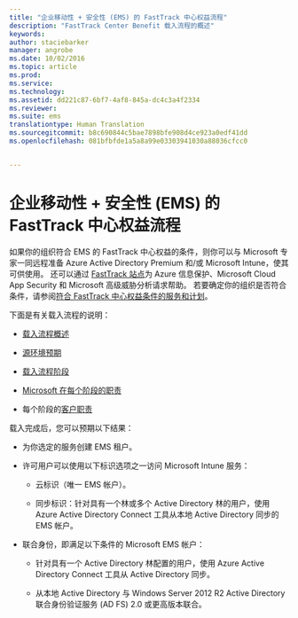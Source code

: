 ```yaml
---
title: "企业移动性 + 安全性 (EMS) 的 FastTrack 中心权益流程"
description: "FastTrack Center Benefit 载入流程的概述"
keywords: 
author: staciebarker
manager: angrobe
ms.date: 10/02/2016
ms.topic: article
ms.prod: 
ms.service: 
ms.technology: 
ms.assetid: dd221c87-6bf7-4af8-845a-dc4c3a4f2334
ms.reviewer: 
ms.suite: ems
translationtype: Human Translation
ms.sourcegitcommit: b8c690844c5bae7898bfe908d4ce923a0edf41dd
ms.openlocfilehash: 081bfbfde1a5a8a99e03303941030a88036cfcc0


---
```


# 企业移动性 + 安全性 (EMS) 的 FastTrack 中心权益流程
如果你的组织符合 EMS 的 FastTrack 中心权益的条件，则你可以与 Microsoft 专家一同远程准备 Azure Active Directory Premium 和/或 Microsoft Intune，使其可供使用。 还可以通过 [FastTrack 站点](http://fasttrack.microsoft.com/ems)为 Azure 信息保护、Microsoft Cloud App Security 和 Microsoft 高级威胁分析请求帮助。 若要确定你的组织是否符合条件，请参阅[符合 FastTrack 中心权益条件的服务和计划](fasttrack-center-benefit-for-enterprise-mobility-suite-ems.md)。


下面是有关载入流程的说明：

-   [载入流程概述](fasttrack-center-benefit-process-for-ems-overview.md)

-   [源环境预期](fasttrack-center-benefit-process-for-ems-environment-expectations.md)

-   [载入流程阶段](fasttrack-center-benefit-process-for-ems-phases.md)

-   [Microsoft 在每个阶段的职责](fasttrack-center-benefit-process-for-ems-microsoft-responsibilities.md)

-   每个阶段的[客户职责](fasttrack-center-benefit-process-for-ems-your-responsibilities.md)

载入完成后，您可以预期以下结果：

-   为你选定的服务创建 EMS 租户。

-   许可用户可以使用以下标识选项之一访问 Microsoft Intune 服务：

    -   云标识（唯一 EMS 帐户）。

    -   同步标识：针对具有一个林或多个 Active Directory 林的用户，使用 Azure Active Directory Connect 工具从本地 Active Directory 同步的 EMS 帐户。

-   联合身份，即满足以下条件的 Microsoft EMS 帐户：

    -   针对具有一个 Active Directory 林配置的用户，使用 Azure Active Directory Connect 工具从 Active Directory 同步。

    -   从本地 Active Directory 与 Windows Server 2012 R2 Active Directory 联合身份验证服务 (AD FS) 2.0 或更高版本联合。


<!--HONumber=Oct16_HO3-->


